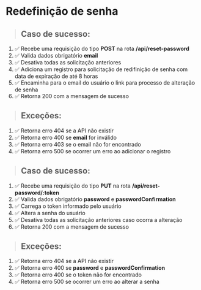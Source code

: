 # Redefinição de senha

> ## Caso de sucesso:
1. ✅ Recebe uma requisição do tipo **POST** na rota **/api/reset-password**
1. ✅ Valida dados obrigatório **email**
1. ✅ Desativa todas as solicitação anteriores
1. ✅ Adiciona um registro para solicitação de redifinição de senha com data de expiração de até 8 horas
1. ✅ Encaminha para o email do usuário o link para processo de alteração de senha
1. ✅ Retorna 200 com a mensagem de sucesso

> ## Exceções:
1. ✅ Retorna erro 404 se a API não existir
1. ✅ Retorna erro 400 se **email** for inválido
1. ✅ Retorna erro 403 se o email não for encontrado
1. ✅ Retorna erro 500 se ocorrer um erro ao adicionar o registro

> ## Caso de sucesso:
1. ✅ Recebe uma requisição do tipo **PUT** na rota **/api/reset-password/:token**
1. ✅ Valida dados obrigatório **password** e **passwordConfirmation**
1. ✅ Carrega o token informado pelo usuário 
1. ✅ Altera a senha do usuário
1. ✅ Desativa todas as solicitação anteriores caso ocorra a alteração
1. ✅ Retorna 200 com a mensagem de sucesso

> ## Exceções:
1. ✅ Retorna erro 404 se a API não existir
1. ✅ Retorna erro 400 se **password** e **passwordConfirmation**
1. ✅ Retorna erro 400 se o token não for encontrado
1. ✅ Retorna erro 500 se ocorrer um erro ao alterar a senha
